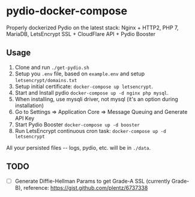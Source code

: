 # pydio-docker-compose

Properly dockerized Pydio on the latest stack: Nginx + HTTP2, PHP 7, MariaDB, LetsEncrypt SSL + CloudFlare API + Pydio Booster

## Usage

1. Clone and run `./get-pydio.sh`
2. Setup you `.env` file, based on `example.env` and setup `letsencrypt/domains.txt`
3. Setup initial certificate: `docker-compose up letsencrypt`.
4. Start and Install pydio `docker-compose up -d nginx php mysql`.
5. When installing, use mysqli driver, not mysql (it's an option during installation)
6. Go to Settings => Application Core => Message Queuing and Generate API Key
7. Start Pydio Booster `docker-compose up -d booster`
8. Run LetsEncrypt continuous cron task: `docker-compose up -d letsencrypt`

All your persisted files -- logs, pydio, etc. will be in `./data`.

## TODO

- [ ] Generate Diffie-Hellman Params to get Grade-A SSL (currently Grade-B), reference: https://gist.github.com/plentz/6737338
